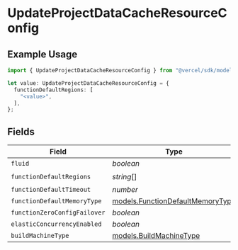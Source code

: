 # UpdateProjectDataCacheResourceConfig

## Example Usage

```typescript
import { UpdateProjectDataCacheResourceConfig } from "@vercel/sdk/models/updateprojectdatacacheop.js";

let value: UpdateProjectDataCacheResourceConfig = {
  functionDefaultRegions: [
    "<value>",
  ],
};
```

## Fields

| Field                                                                      | Type                                                                       | Required                                                                   | Description                                                                |
| -------------------------------------------------------------------------- | -------------------------------------------------------------------------- | -------------------------------------------------------------------------- | -------------------------------------------------------------------------- |
| `fluid`                                                                    | *boolean*                                                                  | :heavy_minus_sign:                                                         | N/A                                                                        |
| `functionDefaultRegions`                                                   | *string*[]                                                                 | :heavy_check_mark:                                                         | N/A                                                                        |
| `functionDefaultTimeout`                                                   | *number*                                                                   | :heavy_minus_sign:                                                         | N/A                                                                        |
| `functionDefaultMemoryType`                                                | [models.FunctionDefaultMemoryType](../models/functiondefaultmemorytype.md) | :heavy_minus_sign:                                                         | N/A                                                                        |
| `functionZeroConfigFailover`                                               | *boolean*                                                                  | :heavy_minus_sign:                                                         | N/A                                                                        |
| `elasticConcurrencyEnabled`                                                | *boolean*                                                                  | :heavy_minus_sign:                                                         | N/A                                                                        |
| `buildMachineType`                                                         | [models.BuildMachineType](../models/buildmachinetype.md)                   | :heavy_minus_sign:                                                         | N/A                                                                        |